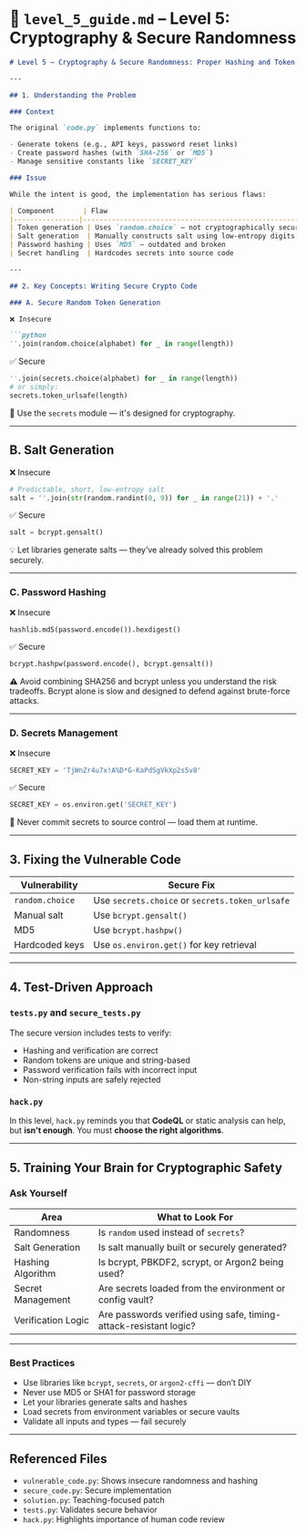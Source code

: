 # 📄 `level_5_guide.md` – Level 5: Cryptography & Secure Randomness

````markdown
# Level 5 – Cryptography & Secure Randomness: Proper Hashing and Token Generation

---

## 1. Understanding the Problem

### Context

The original `code.py` implements functions to:

- Generate tokens (e.g., API keys, password reset links)
- Create password hashes (with `SHA-256` or `MD5`)
- Manage sensitive constants like `SECRET_KEY`

### Issue

While the intent is good, the implementation has serious flaws:

| Component       | Flaw                                                           |
|----------------|----------------------------------------------------------------|
| Token generation | Uses `random.choice` — not cryptographically secure           |
| Salt generation  | Manually constructs salt using low-entropy digits             |
| Password hashing | Uses `MD5` — outdated and broken                              |
| Secret handling  | Hardcodes secrets into source code                            |

---

## 2. Key Concepts: Writing Secure Crypto Code

### A. Secure Random Token Generation

❌ Insecure

```python
''.join(random.choice(alphabet) for _ in range(length))
````

✅ Secure

```python
''.join(secrets.choice(alphabet) for _ in range(length))
# or simply:
secrets.token_urlsafe(length)
```

🔐 Use the `secrets` module — it's designed for cryptography.

---

## B. Salt Generation

❌ Insecure

```python
# Predictable, short, low-entropy salt
salt = ''.join(str(random.randint(0, 9)) for _ in range(21)) + '.'
```

✅ Secure

```python
salt = bcrypt.gensalt()
```

💡 Let libraries generate salts — they’ve already solved this problem securely.

---

### C. Password Hashing

❌ Insecure

```python
hashlib.md5(password.encode()).hexdigest()
```

✅ Secure

```python
bcrypt.hashpw(password.encode(), bcrypt.gensalt())
```

⚠️ Avoid combining SHA256 and bcrypt unless you understand the risk tradeoffs. Bcrypt alone is slow and designed to defend against brute-force attacks.

---

### D. Secrets Management

❌ Insecure

```python
SECRET_KEY = 'TjWnZr4u7x!A%D*G-KaPdSgVkXp2s5v8'
```

✅ Secure

```python
SECRET_KEY = os.environ.get('SECRET_KEY')
```

🛑 Never commit secrets to source control — load them at runtime.

---

## 3. Fixing the Vulnerable Code

| Vulnerability   | Secure Fix                                      |
| --------------- | ----------------------------------------------- |
| `random.choice` | Use `secrets.choice` or `secrets.token_urlsafe` |
| Manual salt     | Use `bcrypt.gensalt()`                          |
| MD5             | Use `bcrypt.hashpw()`                           |
| Hardcoded keys  | Use `os.environ.get()` for key retrieval        |

---

## 4. Test-Driven Approach

### `tests.py` and `secure_tests.py`

The secure version includes tests to verify:

* Hashing and verification are correct
* Random tokens are unique and string-based
* Password verification fails with incorrect input
* Non-string inputs are safely rejected

### `hack.py`

In this level, `hack.py` reminds you that **CodeQL** or static analysis can help, but **isn't enough**. You must **choose the right algorithms**.

---

## 5. Training Your Brain for Cryptographic Safety

### Ask Yourself

| Area               | What to Look For                                                  |
| ------------------ | ----------------------------------------------------------------- |
| Randomness         | Is `random` used instead of `secrets`?                            |
| Salt Generation    | Is salt manually built or securely generated?                     |
| Hashing Algorithm  | Is bcrypt, PBKDF2, scrypt, or Argon2 being used?                  |
| Secret Management  | Are secrets loaded from the environment or config vault?          |
| Verification Logic | Are passwords verified using safe, timing-attack-resistant logic? |

---

### Best Practices

* Use libraries like `bcrypt`, `secrets`, or `argon2-cffi` — don’t DIY
* Never use MD5 or SHA1 for password storage
* Let your libraries generate salts and hashes
* Load secrets from environment variables or secure vaults
* Validate all inputs and types — fail securely

---

## Referenced Files

* `vulnerable_code.py`: Shows insecure randomness and hashing
* `secure_code.py`: Secure implementation
* `solution.py`: Teaching-focused patch
* `tests.py`: Validates secure behavior
* `hack.py`: Highlights importance of human code review
